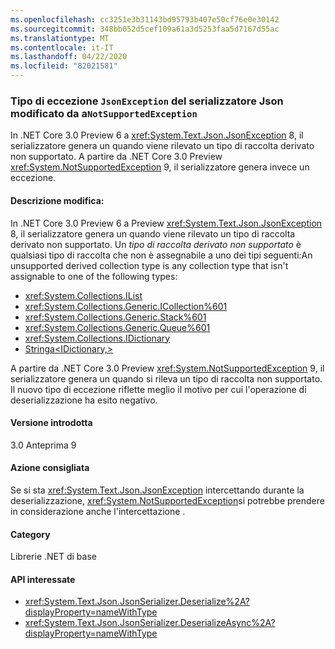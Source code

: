 ```yaml
---
ms.openlocfilehash: cc3251e3b31143bd95793b407e50cf76e0e30142
ms.sourcegitcommit: 348bb052d5cef109a61a3d5253faa5d7167d55ac
ms.translationtype: MT
ms.contentlocale: it-IT
ms.lasthandoff: 04/22/2020
ms.locfileid: "82021581"
---
```

### <a name="json-serializer-exception-type-changed-from-jsonexception-to-notsupportedexception"></a>Tipo di eccezione `JsonException` del serializzatore Json modificato da a`NotSupportedException`

In .NET Core 3.0 Preview 6 a <xref:System.Text.Json.JsonException> 8, il serializzatore genera un quando viene rilevato un tipo di raccolta derivato non supportato. A partire da .NET Core 3.0 Preview <xref:System.NotSupportedException> 9, il serializzatore genera invece un eccezione.

#### <a name="change-description"></a>Descrizione modifica:

In .NET Core 3.0 Preview 6 a Preview <xref:System.Text.Json.JsonException> 8, il serializzatore genera un quando viene rilevato un tipo di raccolta derivato non supportato. Un *tipo di raccolta derivato non supportato* è qualsiasi tipo di raccolta che non è assegnabile a uno dei tipi seguenti:An unsupported derived collection type is any collection type that isn't assignable to one of the following types:

- <xref:System.Collections.IList>
- <xref:System.Collections.Generic.ICollection%601>
- <xref:System.Collections.Generic.Stack%601>
- <xref:System.Collections.Generic.Queue%601>
- <xref:System.Collections.IDictionary>
- [Stringa\<IDictionary,>](xref:System.Collections.Generic.IDictionary%602)

A partire da .NET Core 3.0 Preview <xref:System.NotSupportedException> 9, il serializzatore genera un quando si rileva un tipo di raccolta non supportato. Il nuovo tipo di eccezione riflette meglio il motivo per cui l'operazione di deserializzazione ha esito negativo.

#### <a name="version-introduced"></a>Versione introdotta

3.0 Anteprima 9

#### <a name="recommended-action"></a>Azione consigliata

Se si sta <xref:System.Text.Json.JsonException> intercettando durante la deserializzazione, <xref:System.NotSupportedException>si potrebbe prendere in considerazione anche l'intercettazione .

#### <a name="category"></a>Category

Librerie .NET di base

#### <a name="affected-apis"></a>API interessate

- <xref:System.Text.Json.JsonSerializer.Deserialize%2A?displayProperty=nameWithType>
- <xref:System.Text.Json.JsonSerializer.DeserializeAsync%2A?displayProperty=nameWithType>

<!--

#### Affected APIs

- `Overload:System.Text.Json.JsonSerializer.Deserialize`
- `Overload:System.Text.Json.JsonSerializer.DeserializeAsync`

-->
